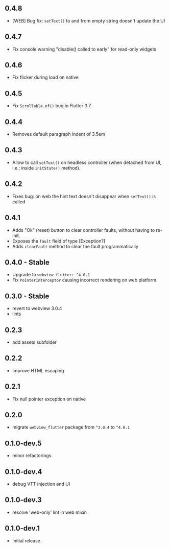 ## 0.4.8
* [WEB] Bug fix: `setText()` to and from empty string doesn't update the UI

## 0.4.7
* Fix console warning "disable() called to early" for read-only widgets

## 0.4.6
* Fix flicker during load on native

## 0.4.5
* Fix `Scrollable.of()` bug in Flutter 3.7.

## 0.4.4
* Removes default paragraph indent of 3.5em

## 0.4.3
* Allow to call `setText()` on headless controller (when detached from UI, i.e.: inside `initState()` method).

## 0.4.2
* Fixes bug: on web the hint text doesn't disappear when `setText()` is called

## 0.4.1
* Adds "Ok" (reset) button to clear controller faults, without having to re-init.
* Exposes the `fault` field of type [Exception?]
* Adds `clearFault` method to clear the fault programmatically 

## 0.4.0 - Stable
* Upgrade to `webview_flutter: ^4.0.1`
* Fix `PointerInterceptor` causing incorrect rendering on web platform.

## 0.3.0 - Stable
* revert to webview 3.0.4
* lints

## 0.2.3
* add assets subfolder

## 0.2.2
* Improve HTML escaping


## 0.2.1
* Fix null pointer exception on native

## 0.2.0
* migrate `webview_flutter` package from `^3.0.4` to `^4.0.1`

## 0.1.0-dev.5
* minor refactorings

## 0.1.0-dev.4
* debug VTT injection and UI

## 0.1.0-dev.3

* resolve 'web-only' lint in web mixin
## 0.1.0-dev.1

* Initial release.

